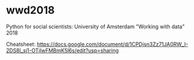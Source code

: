 # wwd2018
Python for social scientists: University of Amsterdam "Working with data" 2018

Cheatsheet: https://docs.google.com/document/d/1CPDjsn3Zz71JA0RW_I-2DS8l_sj1-OTjIwFMBmK5l6s/edit?usp=sharing
